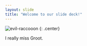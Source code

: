 ```yaml
---
layout: slide
title: "Welcome to our slide deck!"
---
```


![evil-raccooon](https://cloud.githubusercontent.com/assets/16547949/25400793/b1104eee-29c1-11e7-89e2-3c99f9ea1941.jpg)
{: .center}

I really miss Groot. 
